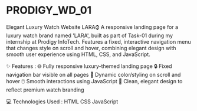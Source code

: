 # PRODIGY_WD_01
Elegant Luxury Watch Website LARA⌚ 
A responsive landing page for a luxury watch brand named 'LARA', built as part of Task-01 during my internship at Prodigy InfoTech.
Features a fixed, interactive navigation menu that changes style on scroll and hover, combining elegant design with smooth user experience using HTML, CSS, and JavaScript.

✨ Features :
🌐 Fully responsive luxury-themed landing page
🔒 Fixed navigation bar visible on all pages
🎨 Dynamic color/styling on scroll and hover
🖱️ Smooth interactions using JavaScript
💎 Clean, elegant design to reflect premium watch branding

💻 Technologies Used :
HTML
CSS
JavaScript
